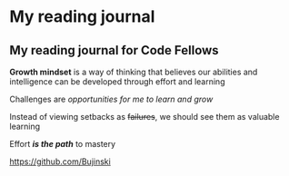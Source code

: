 # My reading journal

## My reading journal for Code Fellows

**Growth mindset** is a way of thinking that believes our abilities and intelligence can be developed through effort and learning

Challenges are _opportunities for me to learn and grow_

Instead of viewing setbacks as ~~failures~~, we should see them as valuable learning

Effort ***is the path*** to mastery

https://github.com/Bujinski
